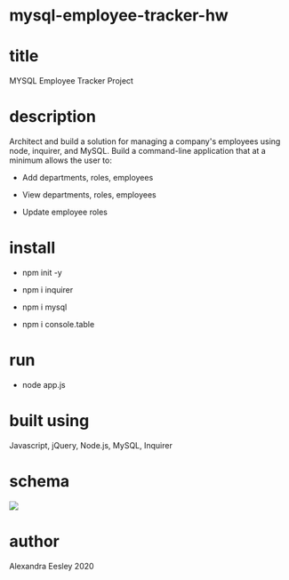 # mysql-employee-tracker-hw

# title

MYSQL Employee Tracker Project

# description

Architect and build a solution for managing a company's employees using node, inquirer, and MySQL. Build a command-line application that at a minimum allows the user to:

* Add departments, roles, employees

* View departments, roles, employees

* Update employee roles

# install

* npm init -y

* npm i inquirer 

* npm i mysql 

 * npm i console.table 

# run

* node app.js

# built using

Javascript, jQuery, Node.js, MySQL, Inquirer

# schema

![](schema_screenshot/png)

# author

Alexandra Eesley 2020
